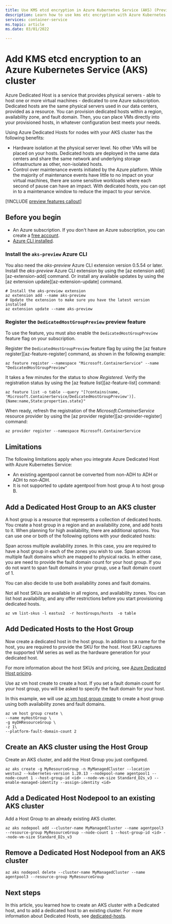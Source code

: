 ```yaml
---
title: Use KMS etcd encryption in Azure Kubernetes Service (AKS) (Preview)
description: Learn how to use kms etc encryption with Azure Kubernetes Service (AKS)
services: container-service
ms.topic: article
ms.date: 03/01/2022

---
```


# Add KMS etcd encryption to an Azure Kubernetes Service (AKS) cluster

Azure Dedicated Host is a service that provides physical servers - able to host one or more virtual machines - dedicated to one Azure subscription. Dedicated hosts are the same physical servers used in our data centers, provided as a resource. You can provision dedicated hosts within a region, availability zone, and fault domain. Then, you can place VMs directly into your provisioned hosts, in whatever configuration best meets your needs.

Using Azure Dedicated Hosts for nodes with your AKS cluster has the following benefits:

* Hardware isolation at the physical server level. No other VMs will be placed on your hosts. Dedicated hosts are deployed in the same data centers and share the same network and underlying storage infrastructure as other, non-isolated hosts.
* Control over maintenance events initiated by the Azure platform. While the majority of maintenance events have little to no impact on your virtual machines, there are some sensitive workloads where each second of pause can have an impact. With dedicated hosts, you can opt in to a maintenance window to reduce the impact to your service.

[!INCLUDE [preview features callout](./includes/preview/preview-callout.md)]

## Before you begin

* An Azure subscription. If you don't have an Azure subscription, you can create a [free account](https://azure.microsoft.com/free).
* [Azure CLI installed](/cli/azure/install-azure-cli).

### Install the `aks-preview` Azure CLI

You also need the *aks-preview* Azure CLI extension version 0.5.54 or later. Install the *aks-preview* Azure CLI extension by using the [az extension add][az-extension-add] command. Or install any available updates by using the [az extension update][az-extension-update] command.

```azurecli-interactive
# Install the aks-preview extension
az extension add --name aks-preview
# Update the extension to make sure you have the latest version installed
az extension update --name aks-preview
```

### Register the `DedicatedHostGroupPreview` preview feature

To use the feature, you must also enable the `DedicatedHostGroupPreview` feature flag on your subscription.

Register the `DedicatedHostGroupPreview` feature flag by using the [az feature register][az-feature-register] command, as shown in the following example:

```azurecli-interactive
az feature register --namespace "Microsoft.ContainerService" --name "DedicatedHostGroupPreview"
```

It takes a few minutes for the status to show *Registered*. Verify the registration status by using the [az feature list][az-feature-list] command:

```azurecli-interactive
az feature list -o table --query "[?contains(name, 'Microsoft.ContainerService/DedicatedHostGroupPreview')].{Name:name,State:properties.state}"
```

When ready, refresh the registration of the *Microsoft.ContainerService* resource provider by using the [az provider register][az-provider-register] command:

```azurecli-interactive
az provider register --namespace Microsoft.ContainerService
```

## Limitations

The following limitations apply when you integrate Azure Dedicated Host with Azure Kubernetes Service:
* An existing agentpool cannot be converted from non-ADH to ADH or ADH to non-ADH.
* It is not supported to update agentpool from host group A to host group B.

## Add a Dedicated Host Group to an AKS cluster

A host group is a resource that represents a collection of dedicated hosts. You create a host group in a region and an availability zone, and add hosts to it. When planning for high availability, there are additional options. You can use one or both of the following options with your dedicated hosts:

Span across multiple availability zones. In this case, you are required to have a host group in each of the zones you wish to use.
Span across multiple fault domains which are mapped to physical racks.
In either case, you are need to provide the fault domain count for your host group. If you do not want to span fault domains in your group, use a fault domain count of 1.

You can also decide to use both availability zones and fault domains.

Not all host SKUs are available in all regions, and availability zones. You can list host availability, and any offer restrictions before you start provisioning dedicated hosts.
```azurecli-interactive
az vm list-skus -l eastus2  -r hostGroups/hosts  -o table
```

## Add Dedicated Hosts to the Host Group

Now create a dedicated host in the host group. In addition to a name for the host, you are required to provide the SKU for the host. Host SKU captures the supported VM series as well as the hardware generation for your dedicated host.

For more information about the host SKUs and pricing, see [Azure Dedicated Host pricing](https://azure.microsoft.com/pricing/details/virtual-machines/dedicated-host/).

Use az vm host create to create a host. If you set a fault domain count for your host group, you will be asked to specify the fault domain for your host.

In this example, we will use [az vm host group create](/cli/azure/vm/host/group#az_vm_host_group_create?view=azure-cli-latest&preserve-view=true) to create a host group using both availability zones and fault domains.

```azurecli-interactive
az vm host group create \
--name myHostGroup \
-g myDHResourceGroup \
-z 1\
--platform-fault-domain-count 2
```

## Create an AKS cluster using the Host Group
Create an AKS cluster, and add the Host Group you just configured.

```azurecli-interactive
az aks create -g MyResourceGroup -n MyManagedCluster --location westus2 --kubernetes-version 1.20.13 --nodepool-name agentpool1 --node-count 1 --host-group-id <id> --node-vm-size Standard_D2s_v3 --enable-managed-identity --assign-identity <id>
```

## Add a Dedicated Host Nodepool to an existing AKS cluster
Add a Host Group to an already existing AKS cluster.

```azurecli-interactive
az aks nodepool add --cluster-name MyManagedCluster --name agentpool3 --resource-group MyResourceGroup --node-count 1 --host-group-id <id> --node-vm-size Standard_D2s_v3
```

## Remove a Dedicated Host Nodepool from an AKS cluster

```azurecli-interactive
az aks nodepool delete --cluster-name MyManagedCluster --name agentpool3 --resource-group MyResourceGroup
```

## Next steps

In this article, you learned how to create an AKS cluster with a Dedicated host, and to add a dedicated host to an existing cluster. For more information about Dedicated Hosts, see [dedicated-hosts](../virtual-machines/dedicated-hosts.md).

<!-- LINKS - External -->
[kubernetes-services]: https://kubernetes.io/docs/concepts/services-networking/service/

<!-- LINKS - Internal -->
[aks-support-policies]: support-policies.md
[aks-faq]: faq.md
[azure-cli-install]: /cli/azure/install-azure-cli
[dedicated-hosts]: /azure/virtual-machines/dedicated-hosts.md